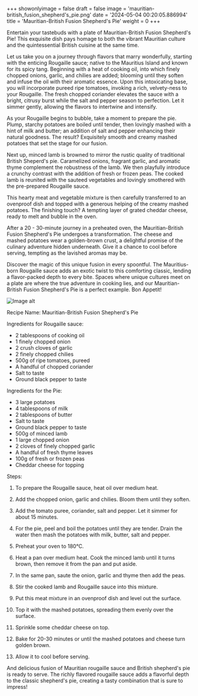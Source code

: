 +++ 
showonlyimage = false 
draft = false 
image = 'mauritian-british_fusion_shepherd's_pie.png'
date = '2024-05-04 00:20:05.886994' 
title = 'Mauritian-British Fusion Shepherd's Pie' 
weight = 0
+++ 

<!--more-->

 
Entertain your tastebuds with a plate of Mauritian-British Fusion Shepherd's Pie! This exquisite dish pays homage to both the vibrant Mauritian culture and the quintessential British cuisine at the same time. 

Let us take you on a journey through flavors that marry wonderfully, starting with the enticing Rougaille sauce; native to the Mauritius Island and known for its spicy tang. Beginning with a heat of cooking oil, into which finely chopped onions, garlic, and chilies are added; blooming until they soften and infuse the oil with their aromatic essence. Upon this intoxicating base, you will incorporate pureed ripe tomatoes, invoking a rich, velvety-ness to your Rougaille. The fresh chopped coriander elevates the sauce with a bright, citrusy burst while the salt and pepper season to perfection. Let it simmer gently, allowing the flavors to intertwine and intensify.

As your Rougaille begins to bubble, take a moment to prepare the pie. Plump, starchy potatoes are boiled until tender, then lovingly mashed with a hint of milk and butter; an addition of salt and pepper enhancing their natural goodness. The result? Exquisitely smooth and creamy mashed potatoes that set the stage for our fusion.

Next up, minced lamb is browned to mirror the rustic quality of traditional British Sheperd's pie. Caramelized onions, fragrant garlic, and aromatic thyme complement the robustness of the lamb. We then playfully introduce a crunchy contrast with the addition of fresh or frozen peas. The cooked lamb is reunited with the sauteed vegetables and lovingly smothered with the pre-prepared Rougaille sauce.

This hearty meat and vegetable mixture is then carefully transferred to an ovenproof dish and topped with a generous helping of the creamy mashed potatoes. The finishing touch? A tempting layer of grated cheddar cheese, ready to melt and bubble in the oven.

After a 20 - 30-minute journey in a preheated oven, the Mauritian-British Fusion Shepherd's Pie undergoes a transformation. The cheese and mashed potatoes wear a golden-brown crust, a delightful promise of the culinary adventure hidden underneath. Give it a chance to cool before serving, tempting as the lavished aromas may be.

Discover the magic of this unique fusion in every spoontful. The Mauritius-born Rougaille sauce adds an exotic twist to this comforting classic, lending a flavor-packed depth to every bite. Spaces where unique cultures meet on a plate are where the true adventure in cooking lies, and our Mauritian-British Fusion Shepherd's Pie is a perfect example. Bon Appetit! 

![Image alt](/mauritian-british_fusion_shepherd's_pie.png)

Recipe Name: Mauritian-British Fusion Shepherd's Pie

Ingredients for Rougaille sauce:

- 2 tablespoons of cooking oil
- 1 finely chopped onion
- 2 crush cloves of garlic
- 2 finely chopped chilies
- 500g of ripe tomatoes, pureed
- A handful of chopped coriander
- Salt to taste
- Ground black pepper to taste

Ingredients for the Pie:

- 3 large potatoes
- 4 tablespoons of milk
- 2 tablespoons of butter
- Salt to taste
- Ground black pepper to taste
- 500g of minced lamb
- 1 large chopped onion
- 2 cloves of finely chopped garlic
- A handful of fresh thyme leaves
- 100g of fresh or frozen peas
- Cheddar cheese for topping

Steps:

1. To prepare the Rougaille sauce, heat oil over medium heat. 

2. Add the chopped onion, garlic and chilies. Bloom them until they soften.

3. Add the tomato puree, coriander, salt and pepper. Let it simmer for about 15 minutes.

4. For the pie, peel and boil the potatoes until they are tender. Drain the water then mash the potatoes with milk, butter, salt and pepper.

5. Preheat your oven to 180°C.

6. Heat a pan over medium heat. Cook the minced lamb until it turns brown, then remove it from the pan and put aside.

7. In the same pan, saute the onion, garlic and thyme then add the peas.

8. Stir the cooked lamb and Rougaille sauce into this mixture.

9. Put this meat mixture in an ovenproof dish and level out the surface.

10. Top it with the mashed potatoes, spreading them evenly over the surface.

11. Sprinkle some cheddar cheese on top.

12. Bake for 20-30 minutes or until the mashed potatoes and cheese turn golden brown.

13. Allow it to cool before serving.

And delicious fusion of Mauritian rougaille sauce and British shepherd's pie is ready to serve. The richly flavored rougaille sauce adds a flavorful depth to the classic shepherd's pie, creating a tasty combination that is sure to impress!
